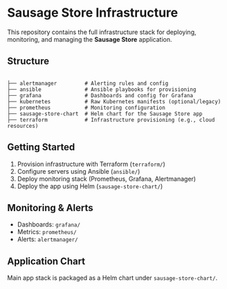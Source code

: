 # Sausage Store Infrastructure

This repository contains the full infrastructure stack for deploying, monitoring, and managing the **Sausage Store** application.

## Structure

```

├── alertmanager         # Alerting rules and config
├── ansible              # Ansible playbooks for provisioning
├── grafana              # Dashboards and config for Grafana
├── kubernetes           # Raw Kubernetes manifests (optional/legacy)
├── prometheus           # Monitoring configuration
├── sausage-store-chart  # Helm chart for the Sausage Store app
├── terraform            # Infrastructure provisioning (e.g., cloud resources)

```

## Getting Started

1. Provision infrastructure with Terraform (`terraform/`)
2. Configure servers using Ansible (`ansible/`)
3. Deploy monitoring stack (Prometheus, Grafana, Alertmanager)
4. Deploy the app using Helm (`sausage-store-chart/`)

## Monitoring & Alerts

- Dashboards: `grafana/`
- Metrics: `prometheus/`
- Alerts: `alertmanager/`

## Application Chart

Main app stack is packaged as a Helm chart under `sausage-store-chart/`.
